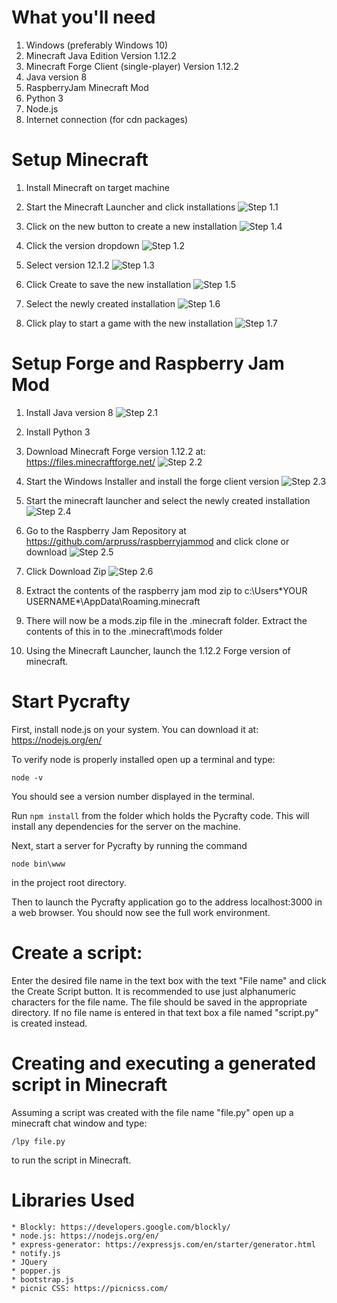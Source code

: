 # What you'll need
1. Windows (preferably Windows 10)
2. Minecraft Java Edition Version 1.12.2
3. Minecraft Forge Client (single-player) Version 1.12.2
4. Java version 8
5. RaspberryJam Minecraft Mod
6. Python 3
7. Node.js
8. Internet connection (for cdn packages)

# Setup Minecraft
1. Install Minecraft on target machine

2. Start the Minecraft Launcher and click installations
![Step 1.1](public/media/readme_images/step1-1.png)

3. Click on the new button to create a new installation
![Step 1.4](public/media/readme_images/step1-4.png)

4. Click the version dropdown
![Step 1.2](public/media/readme_images/step1-3.png)

5. Select version 12.1.2
![Step 1.3](public/media/readme_images/step1-2.png)

6. Click Create to save the new installation
![Step 1.5](public/media/readme_images/step1-5.png)

7. Select the newly created installation
![Step 1.6](public/media/readme_images/step1-6.png)

8. Click play to start a game with the new installation
![Step 1.7](public/media/readme_images/step1-7.png)

# Setup Forge and Raspberry Jam Mod
1. Install Java version 8
![Step 2.1](public/media/readme_images/step2-1.png)

2. Install Python 3

3. Download Minecraft Forge version 1.12.2 at: https://files.minecraftforge.net/
![Step 2.2](public/media/readme_images/step2-2.png)

4. Start the Windows Installer and install the forge client version
![Step 2.3](public/media/readme_images/step2-3.png)

5. Start the minecraft launcher and select the newly created installation
![Step 2.4](public/media/readme_images/step2-4.png)

6. Go to the Raspberry Jam Repository at https://github.com/arpruss/raspberryjammod and click clone or download
![Step 2.5](public/media/readme_images/step2-5.png)

7. Click Download Zip
![Step 2.6](public/media/readme_images/step2-6.png)

8. Extract the contents of the raspberry jam mod zip to c:\Users\*YOUR USERNAME*\AppData\Roaming\.minecraft 

9. There will now be a mods.zip file in the .minecraft folder. Extract the contents of this in to the .minecraft\mods folder 

10. Using the Minecraft Launcher, launch the 1.12.2 Forge version of minecraft. 

# Start Pycrafty
First, install node.js on your system. You can download it at: https://nodejs.org/en/

To verify node is properly installed open up a terminal and type:
```
node -v 
```
You should see a version number displayed in the terminal.

Run ```npm install``` from the folder which holds the Pycrafty code.
This will install any dependencies for the server on the machine.

Next, start a server for Pycrafty by running the command
```
node bin\www
```
in the project root directory.

Then to launch the Pycrafty application go to the address localhost:3000 in a web browser.
You should now see the full work environment.

# Create a script:
Enter the desired file name in the text box with the text "File name" and click 
the Create Script button. It is recommended to use just alphanumeric characters for the file name.
The file should be saved in the appropriate directory.
If no file name is entered in that text box a file named "script.py" is created
instead. 

# Creating and executing a generated script in Minecraft
Assuming a script was created with the file name "file.py"
open up a minecraft chat window and type: 
```
/lpy file.py
```
to run the script in Minecraft.

# Libraries Used
    * Blockly: https://developers.google.com/blockly/
    * node.js: https://nodejs.org/en/
    * express-generator: https://expressjs.com/en/starter/generator.html
    * notify.js
    * JQuery
    * popper.js
    * bootstrap.js
    * picnic CSS: https://picnicss.com/
    
